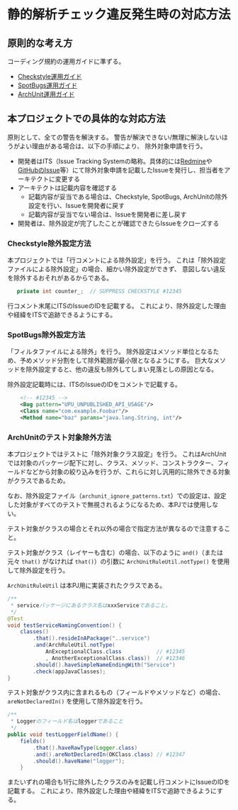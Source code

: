 # 静的解析チェック違反発生時の対応方法

## 原則的な考え方

コーディング規約の運用ガイドに準ずる。

- [Checkstyle運用ガイド](https://github.com/Fintan-contents/coding-standards/blob/3.2/java/staticanalysis/checkstyle/docs/Ops-Rule.md)
- [SpotBugs運用ガイド](https://github.com/Fintan-contents/coding-standards/blob/3.2/java/staticanalysis/spotbugs/docs/Ops-Rule.md)
- [ArchUnit運用ガイド](https://github.com/Fintan-contents/coding-standards/blob/3.2/java/staticanalysis/archunit/docs/Ops-Rule.md)

## 本プロジェクトでの具体的な対応方法

原則として、全ての警告を解決する。
警告が解決できない/無理に解決しないほうがよい理由がある場合は、以下の手順により、
除外対象申請を行う。

- 開発者はITS（Issue Tracking Systemの略称。具体的には[Redmine](https://www.redmine.org)や[GitHubのIssue](https://docs.github.com/ja/issues)等）にて除外対象申請を記載したIssueを発行し、担当者をアーキテクトに変更する
- アーキテクトは記載内容を確認する
  - 記載内容が妥当である場合は、Checkstyle, SpotBugs, ArchUnitの除外設定を行い、Issueを開発者に戻す
  - 記載内容が妥当でない場合は、Issueを開発者に差し戻す
- 開発者は、除外設定が完了したことが確認できたらIssueをクローズする

### Checkstyle除外設定方法

本プロジェクトでは「行コメントによる除外設定」を行う。
これは「除外設定ファイルによる除外設定」の場合、細かい除外設定ができず、
意図しない違反を除外するおそれがあるからである。

``` java
   private int counter_;  // SUPPRESS CHECKSTYLE #12345
```

行コメント末尾にITSのIssueのIDを記載する。
これにより、除外設定した理由や経緯をITSで追跡できるようにする。

### SpotBugs除外設定方法

「フィルタファイルによる除外」を行う。
除外設定はメソッド単位となるため、予めメソッド分割をして除外範囲が最小限となるようにする。
巨大なメソッドを除外設定すると、他の違反も除外してしまい見落としの原因となる。

除外設定記載時には、ITSのIssueのIDをコメントで記載する。

``` xml
    <!-- #12345 -->
    <Bug pattern="UPU_UNPUBLISHED_API_USAGE"/>
    <Class name="com.example.Foobar"/>
    <Method name="baz" params="java.lang.String, int"/>
```

### ArchUnitのテスト対象除外方法

本プロジェクトではテストに「除外対象クラス設定」を行う。
これはArchUnitでは対象のパッケージ配下に対し、クラス、メソッド、コンストラクター、フィールドなどから対象の絞り込みを行うが、これらに対し汎用的に除外できる対象がクラスであるため。

なお、除外設定ファイル（`archunit_ignore_patterns.txt`）での設定は、設定した対象がすべてのテストで無視されるようになるため、本PJでは使用しない。

テスト対象がクラスの場合とそれ以外の場合で指定方法が異なるので注意すること。

テスト対象がクラス（レイヤーも含む）の場合、以下のように `and()`（または元々 `that()` がなければ `that()`）の引数に `ArchUnitRuleUtil.notType()` を使用して除外設定を行う。

`ArchUnitRuleUtil` は本PJ用に実装されたクラスである。

``` java
/**
 * serviceパッケージにあるクラス名はxxxServiceであること。
 */
@Test
void testServiceNamingConvention() {
    classes()
        .that().resideInAPackage("..service")
        .and(ArchRuleUtil.notType(
            AnExceptionalClass.class           // #12345
            , AnotherExceptionalClass.class))  // #12346
        .should().haveSimpleNameEndingWith("Service")
        .check(appJavaClasses);
}
```

テスト対象がクラス内に含まれるもの（フィールドやメソッドなど）の場合、 `areNotDeclaredIn()` を使用して除外設定を行う。

``` java
/**
 * Loggerのフィールド名はloggerであること
 */
public void testLoggerFieldName() {
    fields()
        .that().haveRawType(Logger.class)
        .and().areNotDeclaredIn(OKClass.class) // #12347
        .should().haveName("logger");
    }
```

またいずれの場合も1行に除外したクラスのみを記載し行コメントにIssueのIDを記載する。
これにより、除外設定した理由や経緯をITSで追跡できるようにする。
